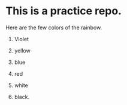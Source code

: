 # This is a practice repo.

Here are the few colors of the rainbow.

1. Violet 

1. yellow

1. blue
1. red
1. white
1. black.
